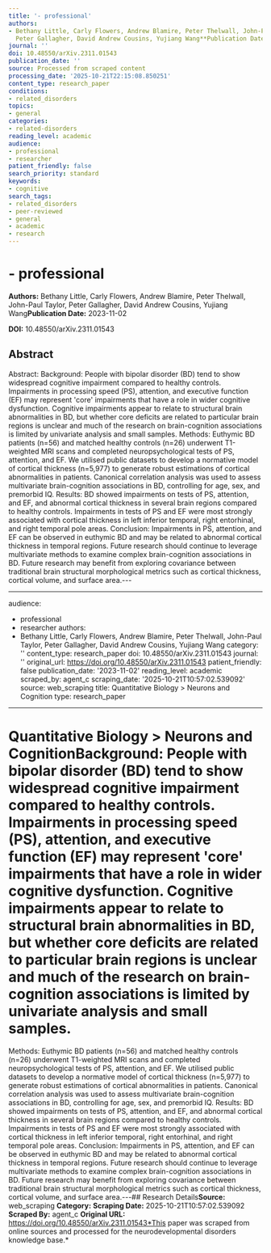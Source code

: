```yaml
---
title: '- professional'
authors:
- Bethany Little, Carly Flowers, Andrew Blamire, Peter Thelwall, John-Paul Taylor,
  Peter Gallagher, David Andrew Cousins, Yujiang Wang**Publication Date:** 2023-11-02
journal: ''
doi: 10.48550/arXiv.2311.01543
publication_date: ''
source: Processed from scraped content
processing_date: '2025-10-21T22:15:08.850251'
content_type: research_paper
conditions:
- related_disorders
topics:
- general
categories:
- related-disorders
reading_level: academic
audience:
- professional
- researcher
patient_friendly: false
search_priority: standard
keywords:
- cognitive
search_tags:
- related_disorders
- peer-reviewed
- general
- academic
- research
---
```


# - professional

**Authors:** Bethany Little, Carly Flowers, Andrew Blamire, Peter Thelwall, John-Paul Taylor, Peter Gallagher, David Andrew Cousins, Yujiang Wang**Publication Date:** 2023-11-02

**DOI:** 10.48550/arXiv.2311.01543

## Abstract

Abstract:
Background: People with bipolar disorder (BD) tend to show widespread cognitive impairment compared to healthy controls. Impairments in processing speed (PS), attention, and executive function (EF) may represent 'core' impairments that have a role in wider cognitive dysfunction. Cognitive impairments appear to relate to structural brain abnormalities in BD, but whether core deficits are related to particular brain regions is unclear and much of the research on brain-cognition associations is limited by univariate analysis and small samples.
Methods: Euthymic BD patients (n=56) and matched healthy controls (n=26) underwent T1-weighted MRI scans and completed neuropsychological tests of PS, attention, and EF. We utilised public datasets to develop a normative model of cortical thickness (n=5,977) to generate robust estimations of cortical abnormalities in patients. Canonical correlation analysis was used to assess multivariate brain-cognition associations in BD, controlling for age, sex, and premorbid IQ.
Results: BD showed impairments on tests of PS, attention, and EF, and abnormal cortical thickness in several brain regions compared to healthy controls. Impairments in tests of PS and EF were most strongly associated with cortical thickness in left inferior temporal, right entorhinal, and right temporal pole areas.
Conclusion: Impairments in PS, attention, and EF can be observed in euthymic BD and may be related to abnormal cortical thickness in temporal regions. Future research should continue to leverage multivariate methods to examine complex brain-cognition associations in BD. Future research may benefit from exploring covariance between traditional brain structural morphological metrics such as cortical thickness, cortical volume, and surface area.---

---
audience:
- professional
- researcher
authors:
- Bethany Little, Carly Flowers, Andrew Blamire, Peter Thelwall, John-Paul Taylor,
Peter Gallagher, David Andrew Cousins, Yujiang Wang
category: ''
content_type: research_paper
doi: 10.48550/arXiv.2311.01543
journal: ''
original_url: https://doi.org/10.48550/arXiv.2311.01543
patient_friendly: false
publication_date: '2023-11-02'
reading_level: academic
scraped_by: agent_c
scraping_date: '2025-10-21T10:57:02.539092'
source: web_scraping
title: Quantitative Biology > Neurons and Cognition
type: research_paper
---
# Quantitative Biology > Neurons and CognitionBackground: People with bipolar disorder (BD) tend to show widespread cognitive impairment compared to healthy controls. Impairments in processing speed (PS), attention, and executive function (EF) may represent 'core' impairments that have a role in wider cognitive dysfunction. Cognitive impairments appear to relate to structural brain abnormalities in BD, but whether core deficits are related to particular brain regions is unclear and much of the research on brain-cognition associations is limited by univariate analysis and small samples.
Methods: Euthymic BD patients (n=56) and matched healthy controls (n=26) underwent T1-weighted MRI scans and completed neuropsychological tests of PS, attention, and EF. We utilised public datasets to develop a normative model of cortical thickness (n=5,977) to generate robust estimations of cortical abnormalities in patients. Canonical correlation analysis was used to assess multivariate brain-cognition associations in BD, controlling for age, sex, and premorbid IQ.
Results: BD showed impairments on tests of PS, attention, and EF, and abnormal cortical thickness in several brain regions compared to healthy controls. Impairments in tests of PS and EF were most strongly associated with cortical thickness in left inferior temporal, right entorhinal, and right temporal pole areas.
Conclusion: Impairments in PS, attention, and EF can be observed in euthymic BD and may be related to abnormal cortical thickness in temporal regions. Future research should continue to leverage multivariate methods to examine complex brain-cognition associations in BD. Future research may benefit from exploring covariance between traditional brain structural morphological metrics such as cortical thickness, cortical volume, and surface area.---## Research Details**Source:** web_scraping
**Category:**
**Scraping Date:** 2025-10-21T10:57:02.539092
**Scraped By:** agent_c
**Original URL:** https://doi.org/10.48550/arXiv.2311.01543*This paper was scraped from online sources and processed for the neurodevelopmental disorders knowledge base.*